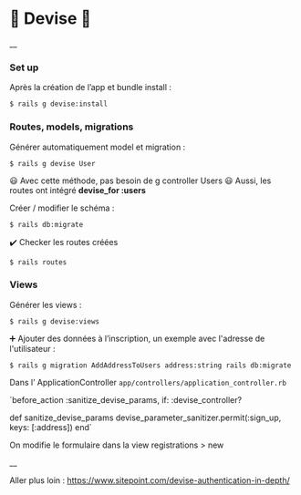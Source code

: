 # 🚀 Devise 🚀

__

### Set up

Après la création de l’app et bundle install :

`$ rails g devise:install`

### Routes, models, migrations

Générer automatiquement model et migration :

`$ rails g devise User`

😃 Avec cette méthode, pas besoin de g controller Users
😃 Aussi, les routes ont intégré **devise_for :users**

Créer / modifier le schéma :

`$ rails db:migrate` 

✔️ Checker les routes créées 

`$ rails routes`

### Views

Générer les views : 

`$ rails g devise:views`

➕ Ajouter des données à l’inscription, un exemple avec l'adresse de l'utilisateur : 

`$ rails g migration AddAddressToUsers address:string
rails db:migrate`

Dans l’ ApplicationController `app/controllers/application_controller.rb`

  `before_action :sanitize_devise_params, if: :devise_controller?

  def sanitize_devise_params
  	devise_parameter_sanitizer.permit(:sign_up, keys: [:address])
  end`

On modifie le formulaire dans la view registrations > new

__

Aller plus loin : https://www.sitepoint.com/devise-authentication-in-depth/
